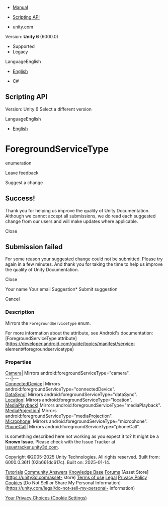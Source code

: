 [ ]()

  * [Manual](../Manual/index.html)
  * [Scripting API](../ScriptReference/index.html)

  * [unity.com](https://unity.com/)

Version: **Unity 6** (6000.0)

  * Supported
  * Legacy

LanguageEnglish

  * [English]()

  * C#

[ ](https://docs.unity3d.com)

## Scripting API

Version: Unity 6 Select a different version

LanguageEnglish

  * [English]()

# ForegroundServiceType

enumeration

Leave feedback

Suggest a change

## Success!

Thank you for helping us improve the quality of Unity Documentation. Although
we cannot accept all submissions, we do read each suggested change from our
users and will make updates where applicable.

Close

## Submission failed

For some reason your suggested change could not be submitted. Please <a>try
again</a> in a few minutes. And thank you for taking the time to help us
improve the quality of Unity Documentation.

Close

Your name Your email Suggestion* Submit suggestion

Cancel

[ ]()

### Description

Mirrors the ` ForegroundServiceType ` enum.

For more information about the attribute, see Android's documentation:
[ForegroundServiceType
attribute](https://developer.android.com/guide/topics/manifest/service-
element#foregroundservicetype)

### Properties

[Camera](Unity.Android.Gradle.Manifest.ForegroundServiceType.Camera.html)|
Mirrors android:foregroundServiceType="camera".  
---|---  
[ConnectedDevice](Unity.Android.Gradle.Manifest.ForegroundServiceType.ConnectedDevice.html)|
Mirrors android:foregroundServiceType="connectedDevice".  
[DataSync](Unity.Android.Gradle.Manifest.ForegroundServiceType.DataSync.html)|
Mirrors android:foregroundServiceType="dataSync".  
[Location](Unity.Android.Gradle.Manifest.ForegroundServiceType.Location.html)|
Mirrors android:foregroundServiceType="location".  
[MediaPlayback](Unity.Android.Gradle.Manifest.ForegroundServiceType.MediaPlayback.html)|
Mirrors android:foregroundServiceType="mediaPlayback".  
[MediaProjection](Unity.Android.Gradle.Manifest.ForegroundServiceType.MediaProjection.html)|
Mirrors android:foregroundServiceType="mediaProjection".  
[Microphone](Unity.Android.Gradle.Manifest.ForegroundServiceType.Microphone.html)|
Mirrors android:foregroundServiceType="microphone".  
[PhoneCall](Unity.Android.Gradle.Manifest.ForegroundServiceType.PhoneCall.html)|
Mirrors android:foregroundServiceType="phoneCall".  
  
Is something described here not working as you expect it to? It might be a
**Known Issue**. Please check with the Issue Tracker at
[issuetracker.unity3d.com](https://issuetracker.unity3d.com).

Copyright ©2005-2025 Unity Technologies. All rights reserved. Built from:
6000.0.36f1 (02b661dc617c). Built on: 2025-01-14.

[Tutorials](https://unity3d.com/learn) [Community
Answers](https://answers.unity3d.com) [Knowledge
Base](https://support.unity3d.com/hc/en-us)
[Forums](https://forum.unity3d.com) [Asset Store](https://unity3d.com/asset-
store) [Terms of use](https://docs.unity3d.com/Manual/TermsOfUse.html)
[Legal](https://unity.com/legal) [Privacy
Policy](https://unity.com/legal/privacy-policy)
[Cookies](https://unity.com/legal/cookie-policy) [Do Not Sell or Share My
Personal Information](https://unity.com/legal/do-not-sell-my-personal-
information)

[Your Privacy Choices (Cookie Settings)](javascript:void\(0\);)

